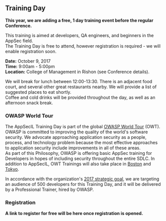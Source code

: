 ---
---

## Training Day

**This year, we are adding a free, 1 day training event before the regular Conference.**   

This training is aimed at developers, QA engineers, and beginners in the AppSec field.   
The Training Day is free to attend, however registration is required - we will enable registration soon. 

**Date:** October 9, 2017  
**Time:** 9:00am - 5:00pm   
**Location:** College of Management in Rishon (see Conference details).   

We will break for lunch between 12:00-13:30. There is an adjacent food court, and several other great restaurants nearby. We will provide a list of suggested places to eat shortly.   
Coffee and cold drinks will be provided throughout the day, as well as an afternoon snack break.  

### OWASP World Tour   
The AppSecIL Training Day is part of the global [OWASP World Tour](https://www.owasp.org/index.php/OWASP_World_Tour) (OWT).   
OWASP is committed to improving the quality of the world's software security. We advocate approaching application security as a people, process, and technology problem because the most effective approaches to application security include improvements in all of these areas.  
As part of this Philosophy, OWASP is offering basic AppSec training for Developers in hopes of including security throughout the entire SDLC. In addition to AppSecIL, OWT Trainings will also take place in [Boston](https://www.owasp.org/index.php/2017_Global_World_Tour_Boston) and [Tokyo](https://www.owasp.org/index.php/2017_OWASP_World_Tour_Tokyo).

In accordance with the organization's [2017 strategic goal](https://www.owasp.org/index.php/OWASP_Strategic_Goals), we are targeting an audience of 500 developers for this Training Day, and it will be delivered by a Professional Trainer, hired by OWASP. 

### Registration  
**A link to register for free will be here once registration is opened.**

